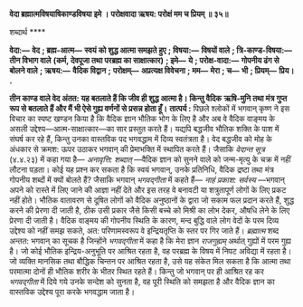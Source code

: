 **वेदा ब्रह्मात्मविषयाषिकाण्डविषया इमे ।** **परोक्षवादा ऋषय: परोक्षं मम च प्रियम् ॥ ३५॥** 

शब्दार्थ **** 

**वेदा:—** **वेद** **; ब्रह्म-आत्म—** **स्वयं को शुद्ध आत्मा समझते हुए** **; विषया:—** **विषयों वाले** **; त्रि-काण्ड-विषया:—** **तीन विभाग वाले** **(कर्म, देवपूजा तथा परब्रह्म का साक्षात्कार)** **; इमे—** **ये** **; परोक्ष-वादा:—** **गोपनीय ढंग से बोलने वाले** **; ऋषय:—** **वैदिक विद्वान** **;** **परोक्षम्—** **अप्रत्यक्ष विवेचना** **; मम—** **मेरा** **; च—** **भी** **; प्रियम्—** **प्रिय।** **.** 

**तीन काण्ड वाले वेद अंतत: यह बतलाते हैं कि जीव ही शुद्ध आत्मा है। किन्तु वैदिक** **ऋषि-मुनि तथा मंत्र गुप्त रूप से बतलाते हैं और मैं भी ऐसे गुह्य वर्णनों से प्रसन्न होता हूँ।** **तात्पर्य :** पिछले श्लोकों में भगवान् कृष्ण ने इस विचार का स्पष्ट खण्डन किया है कि वैदिक ज्ञान भौतिक भोग के लिए है और अब वे वैदिक वाङ्मय के असली उद्देश्य—आत्म-साक्षात्कार—का सार प्रस्तुत करते हैं। यद्यपि बद्धजीव भौतिक शक्ति के पाश में संघर्ष कर रहे हैं, किन्तु उनका वास्तविक पद भगवद्धाम में दिव्य स्वतंत्रता है। वेद बद्धजीव को मोह के अंधकार से क्रमश: ऊपर उठाकर भगवान् की प्रेमाभक्ति में स्थापित करते हैं। जैसाकि *वेदान्त सूत्र* (४.४.२३) में कहा गया है— *अनावृत्ति: शब्दात्* —वैदिक ज्ञान को सुनने वाले को जन्म-मृत्यु के चक्र में नहीं लौटना पड़ता। कोई यह प्रश्न कर सकता है कि स्वयं भगवान्, उनके प्रतिनिधि, वैदिक द्रष्टा तथा मंत्र गोपनीय शब्दों में क्यों बोलते हैं? जैसाकि भगवान् *भगवद्गीता* में कहते हैं— *नाहं प्रकाश: सर्वस्य* —भगवान् अपने को रास्ते में लिए जाने की आज्ञा नहीं देते और इस तरह वे बनावटी या शत्रुतापूर्ण लोगों के लिए प्रकट नहीं होते। भौतिक वातावरण से दूषित लोगों को वैदिक अनुष्ठानों के द्वारा जो सकाम फल प्रदान करते हैं, शुद्ध करने की प्रेरणा दी जाती है, ठीक उसी प्रकार जैसे किसी बच्चे को मिश्री का लोभ देकर, औषधि लेने के लिए प्रेरणा दी जाती है। वैदिक वाङ्मय की गोपनीय स्थिति के कारण, मन्द बुद्धि वाले लोग वेदों के परम दिव्य उद्देश्य को नहीं समझ सकते, अत: परिणामस्वरूप वे इन्द्रियतृप्ति के स्तर पर गिर जाते हैं। *ब्रह्मात्म* शब्द अन्तत: भगवान् का सूचक है जिन्होंने *भगवद्गीता* में कहा है कि मेरा ज्ञान *राजगुह्यम्* अर्थात् गुह्यों में परम गुह्य है। जो कोई भौतिक इन्द्रिय-अनुभूति पर आश्रित रहता है, वह परब्रह्म के विषय में निपट अविद्या में रहता है। जो व्यक्ति मानसिक तथा बौद्धिक चिन्तन पर आश्रित रहता है, उसे यह संकेत मिल सकता है कि आत्मा तथा परमात्मा दोनों ही भौतिक शरीर के भीतर स्थित रहते हैं। किन्तु जो भगवान् पर ही आश्रित रह कर *भगवद्गीता* में दिये गये उनके सन्देश को सुनता है, वह पूरी स्थिति को समझता है और वैदिक ज्ञान का वास्तविक उद्देश्य पूरा करके भगवद्धाम जाता है।  